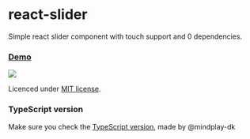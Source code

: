 # react-slider
Simple react slider component with touch support and 0 dependencies.

### [Demo](https://stanko.github.io/react-slider)

[![](http://stanko.github.io/public/img/projects/react-slider.png)](https://stanko.github.io/react-slider)

Licenced under [MIT license](https://github.com/Stanko/react-slider/blob/gh-pages/LICENSE.md).

### TypeScript version

Make sure you check the [TypeScript version](https://github.com/Stanko/react-slider/issues/8), made by @mindplay-dk
